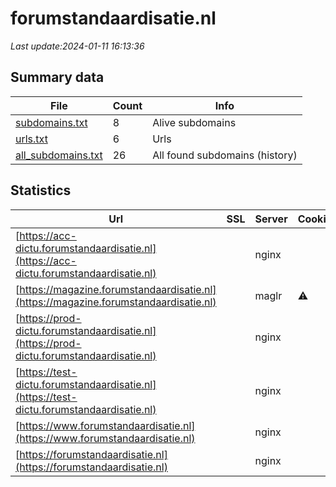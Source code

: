# forumstandaardisatie.nl
*Last update:2024-01-11 16:13:36*
## Summary data
| File       | Count | Info |
|------------|-------|------|
|[subdomains.txt](/data/forumstandaardisatie/subdomains.txt)|8|Alive subdomains|
|[urls.txt](/data/forumstandaardisatie/urls.txt)|6|Urls|
|[all_subdomains.txt](/data/forumstandaardisatie/all_subdomains.txt)|26|All found subdomains (history)|
## Statistics
| Url | SSL | Server | Cookie | HSTS | CSP | XFO | XXP | RP | Tech |
|------------|-------|------|------|------|------|------|------|------|------|
|[https://acc-dictu.forumstandaardisatie.nl](https://acc-dictu.forumstandaardisatie.nl)| |nginx| | | | | |:white_check_mark: |Basic Nginx|
|[https://magazine.forumstandaardisatie.nl](https://magazine.forumstandaardisatie.nl)| |maglr|:warning: |:white_check_mark: | | | | |:white_check_mark: |HSTS HTTP/3 PHP|
|[https://prod-dictu.forumstandaardisatie.nl](https://prod-dictu.forumstandaardisatie.nl)| |nginx| | | | | |:white_check_mark: |Basic Nginx|
|[https://test-dictu.forumstandaardisatie.nl](https://test-dictu.forumstandaardisatie.nl)| |nginx| | | | | |:white_check_mark: |Basic Nginx|
|[https://www.forumstandaardisatie.nl](https://www.forumstandaardisatie.nl)| |nginx| |:white_check_mark: | |:warning: |:white_check_mark: |:white_check_mark: |:white_check_mark: |Drupal:10 HSTS Nginx...|
|[https://forumstandaardisatie.nl](https://forumstandaardisatie.nl)| |nginx| |:white_check_mark: | |:warning: |:white_check_mark: |:white_check_mark: |:white_check_mark: |Drupal:10 HSTS Nginx...|